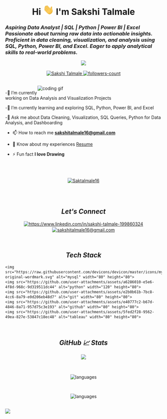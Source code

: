<h1 align="center">
    Hi
    <img src="https://raw.githubusercontent.com/ABSphreak/ABSphreak/master/gifs/Hi.gif" width="35">
    I'm Sakshi Talmale

</h1>
<!----------------------------------- About Section ------------------------------------>

<h3>
    <i>Aspiring Data Analyst | SQL | Python | Power BI | Excel</i>
    <br>
    <i>Passionate about turning raw data into actionable insights. Proficient in data cleaning, visualization, and analysis using SQL, Python, Power BI, and Excel. Eager to apply analytical skills to real-world problems.</i>
</h3>

<!----------------------------------- Profile View Section ------------------------------------>

<p align="center">
<a align="center" href="https://github.com/DenverCoder1/readme-typing-svg"><img src="https://readme-typing-svg.herokuapp.com?&amp;font=IBM+Plex+Sans&amp;color=white&amp;size=25&amp;lines=Welcome+to+my+GitHub+Profile!;I'm+a+Aspiring+Data+Analyst."></a>
</p>

<p align="center">
    <a href="https://github.com/Saktalmale16">
        <img src="https://komarev.com/ghpvc/?username=Saktalmale16&amp;label=Profile%20views&amp;color=0e75b6&amp;style=flat" alt="Sakshi Talmale">
    </a>
     <a href="https://github.com/Saktalmale16?tab=followers">
        <img src="https://img.shields.io/github/followers/Saktalmale16?label=Followers&amp;style=social" alt="followers-count">
    </a>
</p>
<br>


<!-- -----------------------------------about details with resume ---------------------------- -->
<img align="right" alt="coding gif" width="400" src="https://media4.giphy.com/media/qgQUggAC3Pfv687qPC/giphy.gif">

-🔭 I’m currently working on Data Analysis and Visualization Projects

-🌱 I’m currently learning and exploring SQL, Python, Power BI, and Excel

-💬 Ask me about Data Cleaning, Visualization, SQL Queries, Python for Data Analysis, and Dashboarding

- 📫 How to reach me **sakshitalmale16@gmail.com**

- 📄 Know about my experiences <a target="_blank" rel="noreferrer" href="https://drive.google.com/file/d/1q-d1VR4X0qHJSpPvcl0V0wQ1IycieIOP/view">Resume</a> 

- ⚡ Fun fact **I love Drawing**
<br>
<br>
<!-- -------------------------------github trophies------------------------------------------ -->

<p align="center"> <a href="https://github.com/ryo-ma/github-profile-trophy"><img src="https://github-profile-trophy.vercel.app/?username=Saktalmale16" alt="Saktalmale16"></a> </p>
<br>
<br>

<!-- ---------------------------------------contact section----------------------- -->

<h2 align="center"><i>Let's Connect</i></h2>
<p align="center">  
    <a href="https://www.linkedin.com/in/sakshi-talmale-199860324">
        <img align="center" src="https://img.shields.io/badge/LinkedIn-0077B5?style=for-the-badge&amp;logo=linkedin&amp;logoColor=white" alt="https://www.linkedin.com/in/sakshi-talmale-199860324">
    </a>
    <a title="sakshitalmale16@gmail.com" href="mailto:sakshitalmale16@gmail.com">
        <img align="center" src="https://img.shields.io/badge/Gmail-D14836?style=for-the-badge&amp;logo=gmail&amp;logoColor=white" alt="sakshitalmale16@gmail.com">
    </a>




</p>
<br>




<!----------------------------------- Tech Stack Section ------------------------------------>

<h2 align="center"><i>Tech Stack</i></h2>
<p align="center">
    
    <img src="https://raw.githubusercontent.com/devicons/devicon/master/icons/mysql/mysql-original-wordmark.svg" alt="mysql" width="80" height="80"> 
    <img src="https://github.com/user-attachments/assets/a6286010-e5e6-4f8d-968c-9d319511dc44" alt="python" width="120" height="80"> 
    <img src="https://github.com/user-attachments/assets/e2b0b61b-7bc8-4cc6-8a79-e0d206eb48d7" alt="git" width="80" height="80"> 
    <img src="https://github.com/user-attachments/assets/e40777c2-b67d-4846-8a71-957d75c3e193" alt="github" width="80" height="80"> 
    <img src="https://github.com/user-attachments/assets/5fed2f28-9562-49ea-827e-53847c18ec48" alt="tableau" width="80" height="80"> 
    
</p>
<br>

<!----------------------------------- GitHub Stats Section ------------------------------------>
<h2 align="center"><i>GitHub 📈 Stats</i></h2>
<p align="center"></p>
<p align="center">

</p><p align="center">
  <img width="48%" src="https://github-readme-stats.vercel.app/api?username=Saktalmale16&amp;show_icons=true&amp;hide_border=true&amp;theme=radical">
<!--   <img width="48%" src="https://github-readme-streak-stats.herokuapp.com/?user=Saktalmale16&hide_border=true&theme=radical" /> -->
</p>

<!--   <img align="center" src="https://github-readme-streak-stats.herokuapp.com/?user=Lokesh777&&theme=highcontrast" alt="Lokesh777"/> -->
  <p></p>
<p align="center">
</p>
<br>
<!----------------------------------- Tech Languages ------------------------------------>
<p align="center">
<!--   <img align="center" src="https://github-readme-stats.vercel.app/api/top-langs?username=Lokesh777&show_icons=true&locale=en&layout=compact&&theme=highcontrast" alt="Lokesh777" /> -->
 <img alt="languages" src="https://github-readme-stats.vercel.app/api/top-langs/?username=Saktalmale16&amp;layout=compact&amp;hide_border=true&amp;theme=radical">
</p>
<p align="center">
</p>
<br>


<!-- ---------------------------------------git streak------------------------------------------- -->

<p align="center">
<!--   <img align="center" src="https://github-readme-stats.vercel.app/api/top-langs?username=Lokesh777&show_icons=true&locale=en&layout=compact&&theme=highcontrast" alt="Lokesh777" /> -->
 <img alt="languages" src="https://streak-stats.demolab.com?user=Saktalmale16&amp;theme=radical">
</p>

<br>

<!-- [![GitHub Streak](https://streak-stats.demolab.com?user=Saktalmale16)](https://git.io/streak-stats) -->


 <img src="https://raw.githubusercontent.com/Trilokia/Trilokia/379277808c61ef204768a61bbc5d25bc7798ccf1/bottom_header.svg">
